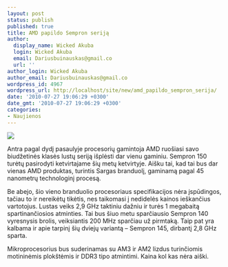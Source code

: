```yaml
---
layout: post
status: publish
published: true
title: AMD papildo Sempron seriją
author:
  display_name: Wicked Akuba
  login: Wicked Akuba
  email: Dariusbuinauskas@gmail.co
  url: ''
author_login: Wicked Akuba
author_email: Dariusbuinauskas@gmail.co
wordpress_id: 4967
wordpress_url: http://localhost/site/new/amd_papildo_sempron_serija/
date: '2010-07-27 19:06:29 +0300'
date_gmt: '2010-07-27 19:06:29 +0300'
categories:
- Naujienos
---
```

<div class="imgright"><img src="http://img138.imageshack.us/img138/4715/sempron.png"  /></div>
<p>Antra pagal dydį pasaulyje procesorių gamintoja AMD ruošiasi savo biudžetinės klasės lustų seriją išplėsti dar vienu gaminiu. Sempron 150 turėtų pasirodyti ketvirtajame šių metų ketvirtyje. Aišku tai, kad tai bus dar vienas AMD produktas, turintis Sargas branduolį, gaminamą pagal 45 nanometrų technologinį procesą.</p>
<p>Be abejo, šio vieno branduolio procesoriaus specifikacijos nėra įspūdingos, tačiau to ir nereikėtų tikėtis, nes taikomasi į nedidelės kainos ieškančius vartotojus. Lustas veiks 2,9 GHz taktiniu dažniu ir turės 1 megabaitą spartinančiosios atminties. Tai bus šiuo metu sparčiausio Sempron 140 vyresnysis brolis, veiksiantis 200 MHz sparčiau už pirmtaką. Taip pat yra kalbama ir apie tarpinį šių dviejų variantą – Sempron 145, dirbantį 2,8 GHz sparta. </p>
<p>Mikroprocesorius bus suderinamas su AM3 ir AM2 lizdus turinčiomis motininėmis plokštėmis ir DDR3 tipo atmintimi. Kaina kol kas nėra aiški.<br /></p>
